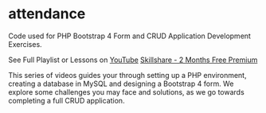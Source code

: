# attendance
Code used for PHP Bootstrap 4 Form and CRUD Application Development Exercises.

See Full Playlist or Lessons on 
[YouTube](https://www.youtube.com/watch?v=P6DV1nTH8kU&list=PLUl9BcvgsrKaJkOqseJO27O7xBiUOKY_5)
[Skillshare - 2 Months Free Premium](https://skl.sh/2p3vTxQ)

This series of videos guides your through setting up a PHP environment, creating a database in MySQL and designing a Bootstrap 4 form. 
We explore some challenges you may face and solutions, as we go towards completing a full CRUD application.

